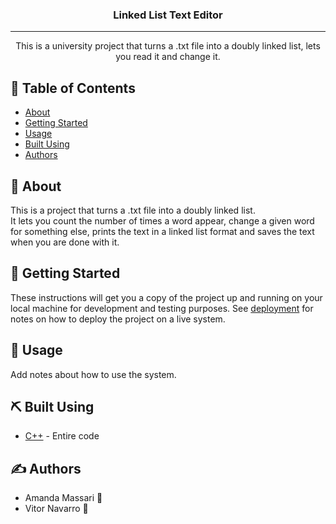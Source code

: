 <h3 align="center">Linked List Text Editor</h3>

---

<p align="center"> This is a university project that turns a .txt file into a doubly linked list, lets you read it and change it.
    <br>

</p>

## 📝 Table of Contents

- [About](#about)
- [Getting Started](#getting_started)
- [Usage](#usage)
- [Built Using](#built_using)
- [Authors](#authors)

## 🧐 About <a name = "about"></a>

This is a project that turns a .txt file into a doubly linked list.
<br>
It lets you count the number of times a word appear, change a given word for something else, prints the text in a linked list format and saves the text when you are done with it.
<br>

## 🏁 Getting Started <a name = "getting_started"></a>

These instructions will get you a copy of the project up and running on your local machine for development and testing purposes. See [deployment](#deployment) for notes on how to deploy the project on a live system.

## 🎈 Usage <a name="usage"></a>

Add notes about how to use the system.

## ⛏️ Built Using <a name = "built_using"></a>

- [C++](https://www.cplusplus.com/) - Entire code

## ✍️ Authors <a name = "authors"></a>

- Amanda Massari 🦊
- Vitor Navarro 🦕
